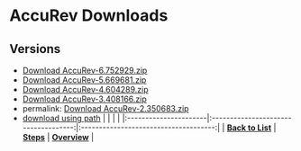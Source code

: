 # AccuRev Downloads

## Versions

* [Download AccuRev-6.752929.zip](../../files/AccuRev/AccuRev-6.752929.zip)
* [Download AccuRev-5.669681.zip](../../files/AccuRev/AccuRev-5.669681.zip)
* [Download AccuRev-4.604289.zip](../../files/AccuRev/AccuRev-4.604289.zip)
* [Download AccuRev-3.408166.zip](../../files/AccuRev/AccuRev-3.408166.zip)
* permalink: [Download AccuRev-2.350683.zip](https://github.com/UrbanCode/IBM-UCB-PLUGINS/blob/d869aa2aecc4a62b84ccf7392ce21de69f10b3d0/files/AccuRev/AccuRev-2.350683.zip)
* [download using path](files/AccuRev/AccuRev-2.350683.zip)
|                     |                                      |                                       |
|:----------------------|:------------------------------------:|:-------------------------------------:|
| **[Back to List](../../index.md)** | **[Steps](./steps.md)** | **[Overview](./overview.md)** |
